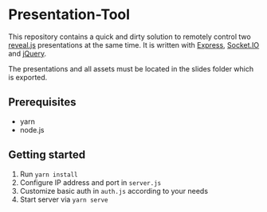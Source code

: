 # Presentation-Tool
This repository contains a quick and dirty solution to remotely control two [reveal.js](https://revealjs.com) presentations at the same time.
It is written with [Express](https://expressjs.com), [Socket.IO](https://socket.io) and [jQuery](https://jquery.com).

The presentations and all assets must be located in the slides folder which is exported.

## Prerequisites
* yarn
* node.js

## Getting started
1. Run `yarn install`
2. Configure IP address and port in `server.js`
3. Customize basic auth in `auth.js` according to your needs
4. Start server via `yarn serve`
